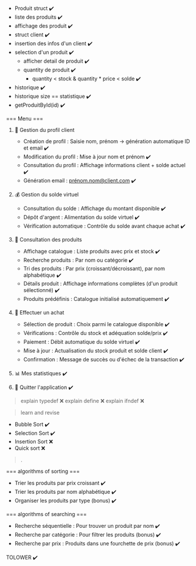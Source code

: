 * Produit struct ✔️
* liste des produits ✔️
* affichage des produit ✔️
* struct client ✔️
* insertion des infos d'un client ✔️
* selection d'un produit ✔️
    * afficher detail de produit ✔️
    * quantity de produit ✔️
        * quantity < stock & quantity * price < solde ✔️
* historique ✔️
* historique size == statistique ✔️
* getProduitById(id) ✔️

=== Menu ===

1. 👤 Gestion du profil client
    * Création de profil : Saisie nom, prénom → génération automatique ID et email ✔️
    * Modification du profil : Mise à jour nom et prénom ✔️
    * Consultation du profil : Affichage informations client + solde actuel ✔️
    * Génération email : prénom.nom@client.com ✔️

2. 💰 Gestion du solde virtuel
    * Consultation du solde : Affichage du montant disponible ✔️
    * Dépôt d'argent : Alimentation du solde virtuel ✔️
    * Vérification automatique : Contrôle du solde avant chaque achat ✔️

3. 🏪 Consultation des produits
    * Affichage catalogue : Liste produits avec prix et stock ✔️
    * Recherche produits : Par nom ou catégorie ✔️
    * Tri des produits : Par prix (croissant/décroissant), par nom alphabétique ✔️
    * Détails produit : Affichage informations complètes (d'un produit sélectionné) ✔️
    * Produits prédéfinis : Catalogue initialisé automatiquement ✔️

4. 🛒 Effectuer un achat
    * Sélection de produit : Choix parmi le catalogue disponible ✔️
    * Vérifications : Contrôle du stock et adéquation solde/prix ✔️
    * Paiement : Débit automatique du solde virtuel ✔️
    * Mise à jour : Actualisation du stock produit et solde client ✔️
    * Confirmation : Message de succès ou d'échec de la transaction ✔️

5. 📊 Mes statistiques ✔️

0. 🚪 Quitter l'application ✔️

> explain typedef ❌
> explain define ❌
> explain ifndef ❌

> learn and revise 
   * Bubble Sort ✔️
   * Selection Sort ✔️
   * Insertion Sort ❌
   * Quick sort ❌
> .

=== algorithms of sorting ===
* Trier les produits par prix croissant ✔️
* Trier les produits par nom alphabétique ✔️
* Organiser les produits par type (bonus) ✔️

=== algorithms of searching ===
* Recherche séquentielle : Pour trouver un produit par nom ✔️
* Recherche par catégorie : Pour filtrer les produits (bonus) ✔️
* Recherche par prix : Produits dans une fourchette de prix (bonus) ✔️

TOLOWER ✔️


